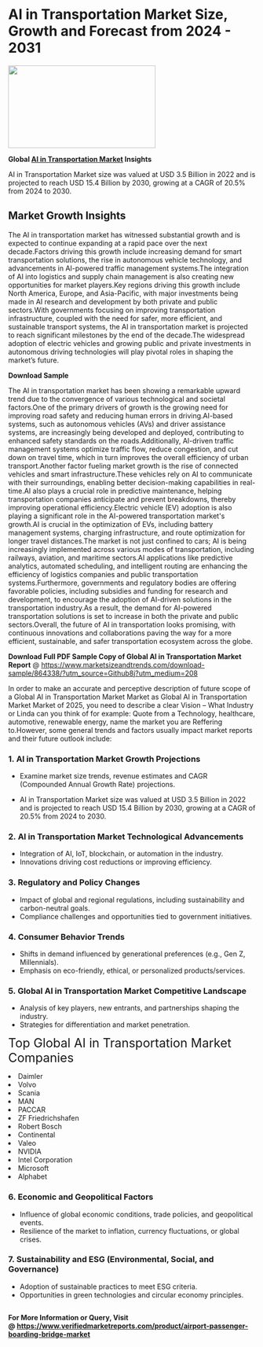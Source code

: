 <H1>AI in Transportation Market Size, Growth and Forecast from 2024 - 2031</H1><img class="aligncenter size-medium wp-image-584254" src="https://thirdeyenews.in/wp-content/uploads/2024/09/Global-Market-Research-300x168.jpeg" alt="" width="300" height="168" /><p><strong>Global&nbsp;<a href="https://www.marketsizeandtrends.com/download-sample/864338/?utm_source=Github8j?utm_medium=208">AI in Transportation Market</a> Insights</strong></p><p>AI in Transportation Market size was valued at USD 3.5 Billion in 2022 and is projected to reach USD 15.4 Billion by 2030, growing at a CAGR of 20.5% from 2024 to 2030.</p><p><h2>Market Growth Insights</h2> <p>The AI in transportation market has witnessed substantial growth and is expected to continue expanding at a rapid pace over the next decade.Factors driving this growth include increasing demand for smart transportation solutions, the rise in autonomous vehicle technology, and advancements in AI-powered traffic management systems.The integration of AI into logistics and supply chain management is also creating new opportunities for market players.Key regions driving this growth include North America, Europe, and Asia-Pacific, with major investments being made in AI research and development by both private and public sectors.With governments focusing on improving transportation infrastructure, coupled with the need for safer, more efficient, and sustainable transport systems, the AI in transportation market is projected to reach significant milestones by the end of the decade.The widespread adoption of electric vehicles and growing public and private investments in autonomous driving technologies will play pivotal roles in shaping the market’s future.</p> <p><strong>Download Sample</strong></p> <p>The AI in transportation market has been showing a remarkable upward trend due to the convergence of various technological and societal factors.One of the primary drivers of growth is the growing need for improving road safety and reducing human errors in driving.AI-based systems, such as autonomous vehicles (AVs) and driver assistance systems, are increasingly being developed and deployed, contributing to enhanced safety standards on the roads.Additionally, AI-driven traffic management systems optimize traffic flow, reduce congestion, and cut down on travel time, which in turn improves the overall efficiency of urban transport.Another factor fueling market growth is the rise of connected vehicles and smart infrastructure.These vehicles rely on AI to communicate with their surroundings, enabling better decision-making capabilities in real-time.AI also plays a crucial role in predictive maintenance, helping transportation companies anticipate and prevent breakdowns, thereby improving operational efficiency.Electric vehicle (EV) adoption is also playing a significant role in the AI-powered transportation market's growth.AI is crucial in the optimization of EVs, including battery management systems, charging infrastructure, and route optimization for longer travel distances.The market is not just confined to cars; AI is being increasingly implemented across various modes of transportation, including railways, aviation, and maritime sectors.AI applications like predictive analytics, automated scheduling, and intelligent routing are enhancing the efficiency of logistics companies and public transportation systems.Furthermore, governments and regulatory bodies are offering favorable policies, including subsidies and funding for research and development, to encourage the adoption of AI-driven solutions in the transportation industry.As a result, the demand for AI-powered transportation solutions is set to increase in both the private and public sectors.Overall, the future of AI in transportation looks promising, with continuous innovations and collaborations paving the way for a more efficient, sustainable, and safer transportation ecosystem across the globe.</p> <p><span class=""><strong>Download Full PDF Sample Copy of Global AI in Transportation Market Report</strong> @ <a href="https://www.marketsizeandtrends.com/download-sample/864338/?utm_source=Github8j?utm_medium=208" target="_blank">https://www.marketsizeandtrends.com/download-sample/864338/?utm_source=Github8j?utm_medium=208</a></span></p><p>In order to make an accurate and perceptive description of future scope of a Global&nbsp;AI in Transportation Market Market as Global&nbsp;AI in Transportation Market Market of 2025, you need to describe a clear Vision &ndash; What Industry or Linda can you think of for example: Quote from a Technology, healthcare, automotive, renewable energy, name the market you are Reffering to.However, some general trends and factors usually impact market reports and their future outlook include:</p><h3>1.&nbsp;<strong>AI in Transportation Market Growth Projections</strong></h3><ul><li>Examine market size trends, revenue estimates and CAGR (Compounded Annual Growth Rate) projections.</li><li><p>AI in Transportation Market size was valued at USD 3.5 Billion in 2022 and is projected to reach USD 15.4 Billion by 2030, growing at a CAGR of 20.5% from 2024 to 2030.</p></li></ul><h3>2.&nbsp;<strong>AI in Transportation Market Technological Advancements</strong></h3><ul><li>Integration of AI, IoT, blockchain, or automation in the industry.</li><li>Innovations driving cost reductions or improving efficiency.</li></ul><h3>3.&nbsp;<strong>Regulatory and Policy Changes</strong></h3><ul><li>Impact of global and regional regulations, including sustainability and carbon-neutral goals.</li><li>Compliance challenges and opportunities tied to government initiatives.</li></ul><h3>4.&nbsp;<strong>Consumer Behavior Trends</strong></h3><ul><li>Shifts in demand influenced by generational preferences (e.g., Gen Z, Millennials).</li><li>Emphasis on eco-friendly, ethical, or personalized products/services.</li></ul><h3>5.&nbsp;<strong>Global AI in Transportation Market Competitive Landscape</strong></h3><ul><li>Analysis of key players, new entrants, and partnerships shaping the industry.</li><li>Strategies for differentiation and market penetration.</li></ul><p data-pm-slice="1 1 []"><span style="color: inherit; font-family: inherit; font-size: 25px;">Top Global AI in Transportation Market Companies</span></p><div class="" data-test-id=""><p><li>Daimler</li><li> Volvo</li><li> Scania</li><li> MAN</li><li> PACCAR</li><li> ZF Friedrichshafen</li><li> Robert Bosch</li><li> Continental</li><li> Valeo</li><li> NVIDIA</li><li> Intel Corporation</li><li> Microsoft</li><li> Alphabet</li></p></div><h3>6.&nbsp;<strong>Economic and Geopolitical Factors</strong></h3><ul><li>Influence of global economic conditions, trade policies, and geopolitical events.</li><li>Resilience of the market to inflation, currency fluctuations, or global crises.</li></ul><h3>7.&nbsp;<strong>Sustainability and ESG (Environmental, Social, and Governance)</strong></h3><ul><li>Adoption of sustainable practices to meet ESG criteria.</li><li>Opportunities in green technologies and circular economy principles.</li></ul><h2><strong style="font-size: 14px;">For More Information or Query, Visit @&nbsp;</strong><a style="background-color: #ffffff; font-size: 14px;" href="https://www.marketsizeandtrends.com/report/ai-in-transportation-market/" target="_blank">https://www.verifiedmarketreports.com/product/airport-passenger-boarding-bridge-market</a></h2>